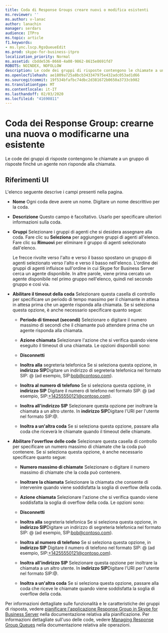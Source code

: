 ```yaml
---
title: Coda di Response Groups creare nuovi o modifica esistenti
ms.reviewer: ''
ms.author: v-lanac
author: lanachin
manager: serdars
audience: ITPro
ms.topic: article
f1.keywords:
- ms.lync.lscp.RgsQueueEdit
ms.prod: skype-for-business-itpro
localization_priority: Normal
ms.assetid: cbdde536-8668-4a08-9862-8615e8691fd7
ROBOTS: NOINDEX, NOFOLLOW
description: Le code dei gruppi di risposte contengono le chiamate a un gruppo di risposte finché un agente non risponde alla chiamata.
ms.openlocfilehash: ae1809a725a8bcb343347975e432adc053ad1d66
ms.sourcegitcommit: 19f534bfafbc74dbc2d381672b0650a3733cb982
ms.translationtype: MT
ms.contentlocale: it-IT
ms.lasthandoff: 02/03/2020
ms.locfileid: "41690811"
---
```

# <a name="response-groups-queue-create-new-or-edit-existing"></a>Coda dei Response Group: crearne una nuova o modificarne una esistente

Le code dei gruppi di risposte contengono le chiamate a un gruppo di risposte finché un agente non risponde alla chiamata.

## <a name="ui-reference"></a>Riferimenti UI

L'elenco seguente descrive i campi presenti nella pagina.

- **Nome** Ogni coda deve avere un nome. Digitare un nome descrittivo per la coda.

- **Descrizione** Questo campo è facoltativo. Usarlo per specificare ulteriori informazioni sulla coda.

- **Gruppi** Selezionare i gruppi di agenti che si desidera assegnare alla coda. Fare clic su **Seleziona** per aggiungere gruppi di agenti all'elenco. Fare clic su **Rimuovi** per eliminare il gruppo di agenti selezionato dall'elenco.

    Le frecce rivolte verso l'alto e verso il basso spostano un gruppo di agenti selezionato verso l'alto e verso il basso nell'elenco. L'ordine dei gruppi di agenti influisce sull'ordine in cui Skype for Business Server cerca un agente disponibile. In altre parole, viene prima cercato un agente disponibile nel primo gruppo nell'elenco, quindi nel secondo gruppo e così via.

- **Abilitare il timeout della coda** Selezionare questa casella di controllo per specificare un periodo di tempo massimo per il chiamante in attesa in attesa prima che un agente risponda alla chiamata. Se si seleziona questa opzione, è anche necessario specificare quanto segue:

  - **Periodo di timeout (secondi)** Selezionare o digitare il numero massimo di secondi che il chiamante può attendere prima che un agente risponda alla chiamata.

  - **Azione chiamata** Selezionare l'azione che si verifica quando viene eseguito il timeout di una chiamata. Le opzioni disponibili sono:

  - **Disconnetti**

  - **Inoltra alla** segreteria telefonica Se si seleziona questa opzione, in **indirizzo SIP**Digitare un indirizzo di segreteria telefonica nel formato SIP:<username> @ <domainname> (ad esempio, SIP:bob@contoso.com).

  - **Inoltra al numero di telefono** Se si seleziona questa opzione, in **indirizzo SIP** Digitare il numero di telefono nel formato SIP:<number> @ <domainname> (ad esempio, SIP:+14255550121@contoso.com).

  - **Inoltra all'indirizzo SIP** Selezionare questa opzione per inoltrare la chiamata a un altro utente. In **indirizzo SIP**Digitare l'URI per l'utente nel formato SIP:<username>@<domainname>.

  - **Inoltra a un'altra coda** Se si seleziona questa opzione, passare alla coda che riceverà le chiamate quando il timeout delle chiamate.

- **Abilitare l'overflow delle code** Selezionare questa casella di controllo per specificare un numero massimo di chiamate che la coda può contenere. Se si seleziona questa opzione, è anche necessario specificare quanto segue:

  - **Numero massimo di chiamate** Selezionare o digitare il numero massimo di chiamate che la coda può contenere.

  - **Inoltrare la chiamata** Selezionare la chiamata che consente di intervenire quando viene soddisfatta la soglia di overflow della coda.

  - **Azione chiamata** Selezionare l'azione che si verifica quando viene soddisfatta la soglia di overflow della coda. Le opzioni sono:

  - **Disconnetti**

  - **Inoltra alla** segreteria telefonica Se si seleziona questa opzione, in **indirizzo SIP**Digitare un indirizzo di segreteria telefonica nel formato SIP:<username> @ <domainname> (ad esempio, SIP:bob@contoso.com).

  - **Inoltra al numero di telefono** Se si seleziona questa opzione, in **indirizzo SIP** Digitare il numero di telefono nel formato SIP:<number> @ <domainname> (ad esempio, SIP:+14255550121@contoso.com).

  - **Inoltra all'indirizzo SIP** Selezionare questa opzione per inoltrare la chiamata a un altro utente. In **indirizzo SIP**Digitare l'URI per l'utente nel formato SIP:<username>@<domainname>.

  - **Inoltra a un'altra coda** Se si seleziona questa opzione, passare alla coda che riceve le chiamate quando viene soddisfatta la soglia di overflow della coda.

Per informazioni dettagliate sulle funzionalità e le caratteristiche dei gruppi di risposta, vedere [pianificare l'applicazione Response Group in Skype for Business Server](../../../plan-your-deployment/enterprise-voice-solution/response-group.md) nella documentazione relativa alla pianificazione. Per informazioni dettagliate sull'uso delle code, vedere [Managing Response Group Queues](https://technet.microsoft.com/library/1e91720c-ab67-4dfb-b30c-0ef2a8012310.aspx) nella documentazione relativa alle operazioni.


